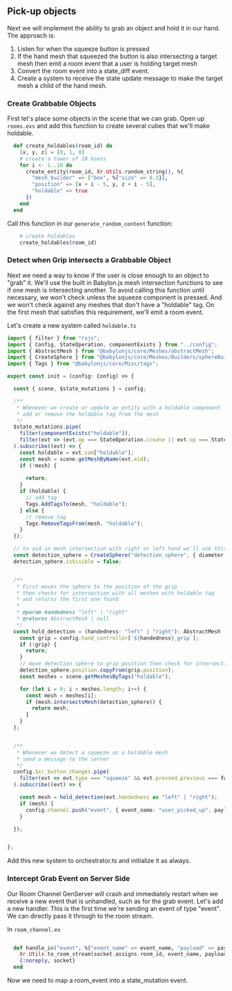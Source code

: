 ## Pick-up objects

Next we will implement the ability to grab an object and hold it in our hand.  The approach is:

1. Listen for when the squeeze button is pressed
2. If the hand mesh that squeezed the button is also intersecting a target mesh then emit a room event that a user is holding target mesh
3. Convert the room event into a state_diff event.
4. Create a system to receive the state update message to make the target mesh a child of the hand mesh.

### Create Grabbable Objects

First let's place some objects in the scene that we can grab.  Open up `rooms.exs` and add this function to create several cubes that we'll make holdable.

```elixir
  def create_holdables(room_id) do
    [x, y, z] = [0, 1, 0]
    # create a tower of 10 boxes
    for i <- 1..10 do
      create_entity(room_id, Xr.Utils.random_string(), %{
        "mesh_builder" => ["box", %{"size" => 0.5}],
        "position" => [x + i - 5, y, z + i - 5],
        "holdable" => true
      })
    end
  end
```

Call this function in our `generate_random_content` function:

```elixir
    # create holdables
    create_holdables(room_id)
```

### Detect when Grip intersects a Grabbable Object

Next we need a way to know if the user is close enough to an object to "grab" it.  We'll use the built in Babylon.js mesh intersection functions to see if one mesh is intersecting another.  To avoid calling this function until necessary, we won't check unless the squeeze component is pressed.  And we won't check against any meshes that don't have a "holdable" tag.  On the first mesh that satisfies this requirement, we'll emit a room event.

Let's create a new system called `holdable.ts`

```typescript
import { filter } from "rxjs";
import { Config, StateOperation, componentExists } from "../config";
import { AbstractMesh } from "@babylonjs/core/Meshes/abstractMesh";
import { CreateSphere } from "@babylonjs/core/Meshes/Builders/sphereBuilder";
import { Tags } from "@babylonjs/core/Misc/tags";

export const init = (config: Config) => {

  const { scene, $state_mutations } = config;

  /**
   * Whenever we create or update an entity with a holdable component
   * add or remove the holdable tag from the mesh
   */
  $state_mutations.pipe(
    filter(componentExists("holdable")),
    filter(evt => (evt.op === StateOperation.create || evt.op === StateOperation.update)),
  ).subscribe((evt) => {
    const holdable = evt.com["holdable"];
    const mesh = scene.getMeshByName(evt.eid);
    if (!mesh) {
      
      return;
    }
    if (holdable) {
      // add tag
      Tags.AddTagsTo(mesh, "holdable");
    } else {
      // remove tag
      Tags.RemoveTagsFrom(mesh, "holdable");
    }
  });

  // to aid in mesh intersection with right or left hand we'll use this large-ish sphere
  const detection_sphere = CreateSphere("detection_sphere", { diameter: 0.4, segments: 16 }, scene);
  detection_sphere.isVisible = false;


  /**
   * First moves the sphere to the position of the grip
   * then checks for intersection with all meshes with holdable tag
   * and returns the first one found
   * 
   * @param handedness "left" | "right"
   * @returns AbstractMesh | null
   */
  const hold_detection = (handedness: "left" | "right"): AbstractMesh | null => {
    const grip = config.hand_controller[`${handedness}_grip`];
    if (!grip) {
      return;
    }
    // move detection sphere to grip position then check for intersection with all meshes with holdable tag
    detection_sphere.position.copyFrom(grip.position);
    const meshes = scene.getMeshesByTags("holdable");

    for (let i = 0; i < meshes.length; i++) {
      const mesh = meshes[i];
      if (mesh.intersectsMesh(detection_sphere)) {
        return mesh;
      }
    }
  };


  /**
   * Whenever we detect a squeeze on a holdable mesh
   * send a message to the server
   */
  config.$xr_button_changes.pipe(
    filter(evt => evt.type === "squeeze" && evt.pressed.previous === false && evt.pressed.current === true),
  ).subscribe((evt) => {

    const mesh = hold_detection(evt.handedness as "left" | "right");
    if (mesh) {
      config.channel.push("event", { event_name: "user_picked_up", payload: { target_id: mesh.name, user_id: config.user_id, hand: evt.handedness } });
    }

  });


};
```

Add this new system to orchestrator.ts and initialize it as always.

### Intercept Grab Event on Server Side

Our Room Channel GenServer will crash and immediately restart when we receive a new event that is unhandled, such as for the grab event.  Let's add a new handler.  This is the first time we're sending an event of type "event".  We can directly pass it through to the room stream.

In `room_channel.ex`

```elixir

  def handle_in("event", %{"event_name" => event_name, "payload" => payload}, socket) do
    Xr.Utils.to_room_stream(socket.assigns.room_id, event_name, payload)
    {:noreply, socket}
  end
```

Now we need to map a room_event into a state_mutation event.